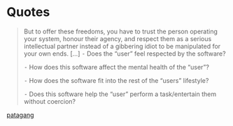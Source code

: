 # Quotes

> But to offer these freedoms, you have to trust the person operating your system, honour their agency, and respect them as a serious intellectual partner instead of a gibbering idiot to be manipulated for your own ends.
> [...]
> ⁃ Does the “user” feel respected by the software?
> 
> ⁃ How does this software affect the mental health of the “user”?
> 
> ⁃ How does the software fit into the rest of the “users” lifestyle?
> 
> ⁃ Does this software help the “user” perform a task/entertain them without coercion?

[patagang](https://www.pastagang.cc/blog/kill-the-user/)
